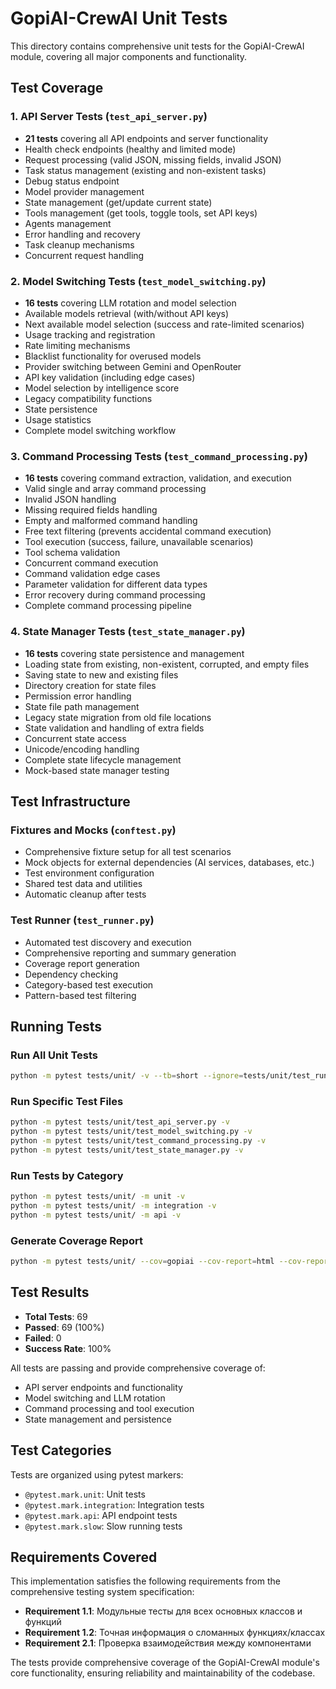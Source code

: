 # GopiAI-CrewAI Unit Tests

This directory contains comprehensive unit tests for the GopiAI-CrewAI module, covering all major components and functionality.

## Test Coverage

### 1. API Server Tests (`test_api_server.py`)
- **21 tests** covering all API endpoints and server functionality
- Health check endpoints (healthy and limited mode)
- Request processing (valid JSON, missing fields, invalid JSON)
- Task status management (existing and non-existent tasks)
- Debug status endpoint
- Model provider management
- State management (get/update current state)
- Tools management (get tools, toggle tools, set API keys)
- Agents management
- Error handling and recovery
- Task cleanup mechanisms
- Concurrent request handling

### 2. Model Switching Tests (`test_model_switching.py`)
- **16 tests** covering LLM rotation and model selection
- Available models retrieval (with/without API keys)
- Next available model selection (success and rate-limited scenarios)
- Usage tracking and registration
- Rate limiting mechanisms
- Blacklist functionality for overused models
- Provider switching between Gemini and OpenRouter
- API key validation (including edge cases)
- Model selection by intelligence score
- Legacy compatibility functions
- State persistence
- Usage statistics
- Complete model switching workflow

### 3. Command Processing Tests (`test_command_processing.py`)
- **16 tests** covering command extraction, validation, and execution
- Valid single and array command processing
- Invalid JSON handling
- Missing required fields handling
- Empty and malformed command handling
- Free text filtering (prevents accidental command execution)
- Tool execution (success, failure, unavailable scenarios)
- Tool schema validation
- Concurrent command execution
- Command validation edge cases
- Parameter validation for different data types
- Error recovery during command processing
- Complete command processing pipeline

### 4. State Manager Tests (`test_state_manager.py`)
- **16 tests** covering state persistence and management
- Loading state from existing, non-existent, corrupted, and empty files
- Saving state to new and existing files
- Directory creation for state files
- Permission error handling
- State file path management
- Legacy state migration from old file locations
- State validation and handling of extra fields
- Concurrent state access
- Unicode/encoding handling
- Complete state lifecycle management
- Mock-based state manager testing

## Test Infrastructure

### Fixtures and Mocks (`conftest.py`)
- Comprehensive fixture setup for all test scenarios
- Mock objects for external dependencies (AI services, databases, etc.)
- Test environment configuration
- Shared test data and utilities
- Automatic cleanup after tests

### Test Runner (`test_runner.py`)
- Automated test discovery and execution
- Comprehensive reporting and summary generation
- Coverage report generation
- Dependency checking
- Category-based test execution
- Pattern-based test filtering

## Running Tests

### Run All Unit Tests
```bash
python -m pytest tests/unit/ -v --tb=short --ignore=tests/unit/test_runner.py
```

### Run Specific Test Files
```bash
python -m pytest tests/unit/test_api_server.py -v
python -m pytest tests/unit/test_model_switching.py -v
python -m pytest tests/unit/test_command_processing.py -v
python -m pytest tests/unit/test_state_manager.py -v
```

### Run Tests by Category
```bash
python -m pytest tests/unit/ -m unit -v
python -m pytest tests/unit/ -m integration -v
python -m pytest tests/unit/ -m api -v
```

### Generate Coverage Report
```bash
python -m pytest tests/unit/ --cov=gopiai --cov-report=html --cov-report=term-missing
```

## Test Results

- **Total Tests**: 69
- **Passed**: 69 (100%)
- **Failed**: 0
- **Success Rate**: 100%

All tests are passing and provide comprehensive coverage of:
- API server endpoints and functionality
- Model switching and LLM rotation
- Command processing and tool execution
- State management and persistence

## Test Categories

Tests are organized using pytest markers:
- `@pytest.mark.unit`: Unit tests
- `@pytest.mark.integration`: Integration tests
- `@pytest.mark.api`: API endpoint tests
- `@pytest.mark.slow`: Slow running tests

## Requirements Covered

This implementation satisfies the following requirements from the comprehensive testing system specification:

- **Requirement 1.1**: Модульные тесты для всех основных классов и функций
- **Requirement 1.2**: Точная информация о сломанных функциях/классах
- **Requirement 2.1**: Проверка взаимодействия между компонентами

The tests provide comprehensive coverage of the GopiAI-CrewAI module's core functionality, ensuring reliability and maintainability of the codebase.